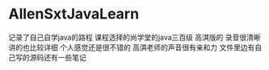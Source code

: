 # AllenSxtJavaLearn
记录了自己自学java的路程
课程选择的尚学堂的java三百级 高淇版的
录音很清晰 讲的也比较详细
个人感觉还是很不错的 高淇老师的声音很有亲和力
文件里边有自己写的源码还有一些笔记

